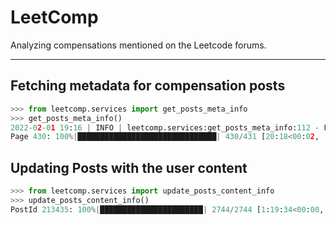 # LeetComp

Analyzing compensations mentioned on the Leetcode forums.

---

## Fetching metadata for compensation posts

```python
>>> from leetcomp.services import get_posts_meta_info
>>> get_posts_meta_info()
2022-02-01 19:16 | INFO | leetcomp.services:get_posts_meta_info:112 - Found 6462 posts(431 pages)
Page 430: 100%|███████████████████████████████| 430/431 [20:18<00:02,  2.66s/it, slept_for=0.811]
```

## Updating Posts with the user content

```python
>>> from leetcomp.services import update_posts_content_info
>>> update_posts_content_info()
PostId 213435: 100%|███████████████████████| 2744/2744 [1:19:34<00:00,  1.74s/it, sleep_for=1.25]
```
